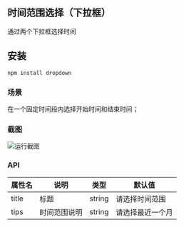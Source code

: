 ## 时间范围选择（下拉框）
通过两个下拉框选择时间

## 安装
```
npm install dropdown
```

### 场景
在一个固定时间段内选择开始时间和结束时间；

### 截图
![运行截图](http://niuben.github.io/img/range-select.gif)


### API
| 属性名 | 说明 | 类型 | 默认值 |
| ------| ------ | ------ | ----- |
|title|标题|string|请选择时间范围|
|tips|时间范围说明|string|请选择最近一个月|